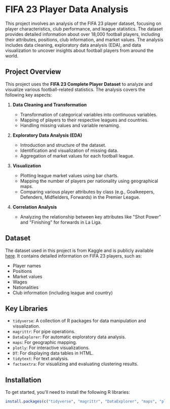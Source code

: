 # FIFA 23 Player Data Analysis

This project involves an analysis of the FIFA 23 player dataset, focusing on player characteristics, club performance, and league statistics. The dataset provides detailed information about over 18,000 football players, including their attributes, positions, club information, and market values. The analysis includes data cleaning, exploratory data analysis (EDA), and data visualization to uncover insights about football players from around the world.

## Project Overview

This project uses the **FIFA 23 Complete Player Dataset** to analyze and visualize various football-related statistics. The analysis covers the following key aspects:

1. **Data Cleaning and Transformation**
   - Transformation of categorical variables into continuous variables.
   - Mapping of players to their respective leagues and countries.
   - Handling missing values and variable renaming.

2. **Exploratory Data Analysis (EDA)**
   - Introduction and structure of the dataset.
   - Identification and visualization of missing data.
   - Aggregation of market values for each football league.

3. **Visualization**
   - Plotting league market values using bar charts.
   - Mapping the number of players per nationality using geographical maps.
   - Comparing various player attributes by class (e.g., Goalkeepers, Defenders, Midfielders, Forwards) in the Premier League.

4. **Correlation Analysis**
   - Analyzing the relationship between key attributes like "Shot Power" and "Finishing" for forwards in La Liga.

## Dataset

The dataset used in this project is from Kaggle and is publicly available [here](https://www.kaggle.com/datasets/javagarm/fifa-19-complete-player-dataset). It contains detailed information on FIFA 23 players, such as:

- Player names
- Positions
- Market values
- Wages
- Nationalities
- Club information (including league and country)

## Key Libraries

- `tidyverse`: A collection of R packages for data manipulation and visualization.
- `magrittr`: For pipe operations.
- `DataExplorer`: For automatic exploratory data analysis.
- `maps`: For geographic mapping.
- `plotly`: For interactive visualizations.
- `DT`: For displaying data tables in HTML.
- `tidytext`: For text analysis.
- `factoextra`: For visualizing and evaluating clustering results.

## Installation

To get started, you'll need to install the following R libraries:

```r
install.packages(c("tidyverse", "magrittr", "DataExplorer", "maps", "plotly", "DT", "tidytext", "gridExtra", "factoextra"))
